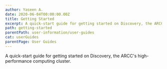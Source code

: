 ```yaml
---
author: Yaseen A.
date: 2020-06-04T00:00:00.00Z
title: Getting Started
excerpt: A quick-start guide for getting started on Discovery, the ARCC's high-performance computing cluster.
path: getting-started
parentPath: user-information/user-guides
cat: userGuides
parentPage: User Guides
---
```

A quick-start guide for getting started on Discovery, the ARCC's high-performance computing cluster.
